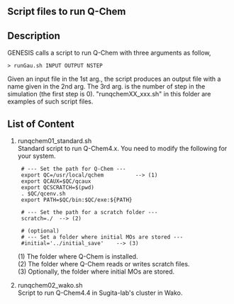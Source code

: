## Script files to run Q-Chem

## Description
GENESIS calls a script to run Q-Chem with three arguments as follow,

    > runGau.sh INPUT OUTPUT NSTEP

Given an input file in the 1st arg., the script produces an output file 
with a name given in the 2nd arg.  The 3rd arg. is the number of step 
in the simulation (the first step is 0).  "runqchemXX_xxx.sh" in this 
folder are examples of such script files.

## List of Content

1. runqchem01_standard.sh  
   Standard script to run Q-Chem4.x. You need to modify the following for your system.

        # --- Set the path for Q-Chem ---
        export QC=/usr/local/qchem          --> (1)
        export QCAUX=$QC/qcaux
        export QCSCRATCH=$(pwd)
        . $QC/qcenv.sh
        export PATH=$QC/bin:$QC/exe:${PATH}
        
        # --- Set the path for a scratch folder ---
        scratch=./  --> (2)
        
        # (optional) 
        # --- Set a folder where initial MOs are stored ---
        #initial='../initial_save'    --> (3)

   (1) The folder where Q-Chem is installed.  
   (2) The folder where Q-Chem reads or writes scratch files.  
   (3) Optionally, the folder where initial MOs are stored. 

2. runqchem02_wako.sh  
   Script to run Q-Chem4.4 in Sugita-lab's cluster in Wako.

